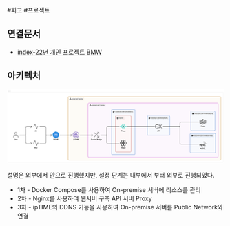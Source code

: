 #회고 #프로젝트

## 연결문서
- [index-22년 개인 프로젝트 BMW](../index-22년%20개인%20프로젝트%20BMW.md)

## 아키텍처

![bmw_아키텍처](images/bmw-아키텍처.png) 

설명은 외부에서 안으로 진행했지만, 설정 단계는 내부에서 부터 외부로 진행되었다.
- 1차 - Docker Compose를 사용하여 On-premise 서버에 리소스를 관리
- 2차 - Nginx를 사용하여 웹서버 구축 API 서버 Proxy
- 3차 - ipTIME의 DDNS 기능을 사용하여 On-premise 서버를 Public Network와 연결
